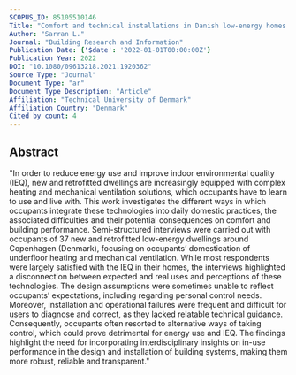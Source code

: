 ```yaml
---
SCOPUS_ID: 85105510146
Title: "Comfort and technical installations in Danish low-energy homes: reconnecting design intention and domestic perceptions"
Author: "Sarran L."
Journal: "Building Research and Information"
Publication Date: {'$date': '2022-01-01T00:00:00Z'}
Publication Year: 2022
DOI: "10.1080/09613218.2021.1920362"
Source Type: "Journal"
Document Type: "ar"
Document Type Description: "Article"
Affiliation: "Technical University of Denmark"
Affiliation Country: "Denmark"
Cited by count: 4
---
```


## Abstract
"In order to reduce energy use and improve indoor environmental quality (IEQ), new and retrofitted dwellings are increasingly equipped with complex heating and mechanical ventilation solutions, which occupants have to learn to use and live with. This work investigates the different ways in which occupants integrate these technologies into daily domestic practices, the associated difficulties and their potential consequences on comfort and building performance. Semi-structured interviews were carried out with occupants of 37 new and retrofitted low-energy dwellings around Copenhagen (Denmark), focusing on occupants’ domestication of underfloor heating and mechanical ventilation. While most respondents were largely satisfied with the IEQ in their homes, the interviews highlighted a disconnection between expected and real uses and perceptions of these technologies. The design assumptions were sometimes unable to reflect occupants’ expectations, including regarding personal control needs. Moreover, installation and operational failures were frequent and difficult for users to diagnose and correct, as they lacked relatable technical guidance. Consequently, occupants often resorted to alternative ways of taking control, which could prove detrimental for energy use and IEQ. The findings highlight the need for incorporating interdisciplinary insights on in-use performance in the design and installation of building systems, making them more robust, reliable and transparent."
